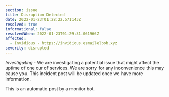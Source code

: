 ```yaml
---
section: issue
title: Disruption Detected
date: 2022-01-23T01:28:22.571143Z
resolved: true
informational: false
resolvedWhen: 2022-01-23T01:29:31.061966Z
affected:
  - Invidious - https://invidious.esmailelbob.xyz
severity: disrupted
---
```

*Investigating* - We are investigating a potential issue that might affect the uptime of one our of services. We are sorry for any inconvenience this may cause you. This incident post will be updated once we have more information.

This is an automatic post by a monitor bot.
        